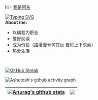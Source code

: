 hi！[我是阿东](https://justkids.top/)   

[![Typing SVG](https://readme-typing-svg.demolab.com?font=Fira+Code&size=16&pause=1000&color=6572F7&width=435&lines=%E8%A1%8C%E4%B9%8B%E4%BA%8E%E9%80%94%E8%80%8C%E5%BA%94%E4%BA%8E%E5%BF%83)](https://git.io/typing-svg)</BR>
**About me:**
*  以编程为职业
*  爱好阅读
*  成为价投（路漫漫兮何其远 吾将上下求索）
*  热爱生活

</BR>

[![GitHub Streak](https://streak-stats.demolab.com/?user=justkids2018&theme=dark&fire=pink&locale=zh&date_format=[Y.]n.j)](https://git.io/streak-stats)


[![Ashutosh's github activity graph](https://github-readme-activity-graph.cyclic.app/graph?username=justkids2018&theme=github-compact)](https://github.com/ashutosh00710/github-readme-activity-graph)


<!-- ![Anurag's GitHub stats](https://github-readme-stats.vercel.app/api?username=justkids2018&show_icons=true&theme=merko) -->



| <a href="https://github.com/anuraghazra/github-readme-stats"><img align="center" src="https://github-readme-stats.vercel.app/api?username=justkids2018&show_icons=true&theme=buefy&hide_border=true" alt="Anurag's github stats" /></a> | <a href="https://github.com/anuraghazra/github-readme-stats"><img align="center" src="https://github-readme-stats.vercel.app/api/top-langs/?username=justkids2018&layout=compact&theme=buefy&hide_border=true" /></a> |
| ------------- | ------------- |



